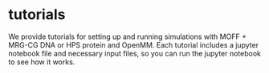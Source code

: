 # tutorials

We provide tutorials for setting up and running simulations with MOFF + MRG-CG DNA or HPS protein and OpenMM. Each tutorial includes a jupyter notebook file and necessary input files, so you can run the jupyter notebook to see how it works. 




